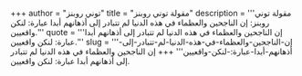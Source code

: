 +++
author = "توني روبنز"
title = "مقولة توني روبنز"
description = '''مقولة توني روبنز: إن الناجحين والعظماء في هذه الدنيا لم تتبادر إلى أذهانهم أبدا عبارة: لنكن واقعيين.'''
quote = '''إن الناجحين والعظماء في هذه الدنيا لم تتبادر إلى أذهانهم أبدا عبارة: لنكن واقعيين.'''
slug = '''إن-الناجحين-والعظماء-في-هذه-الدنيا-لم-تتبادر-إلى-أذهانهم-أبدا-عبارة:-لنكن-واقعيين'''
+++
إن الناجحين والعظماء في هذه الدنيا لم تتبادر إلى أذهانهم أبدا عبارة: لنكن واقعيين.
